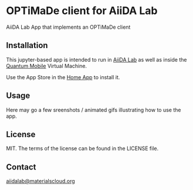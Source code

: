 # OPTiMaDe client for AiiDA Lab

AiiDA Lab App that implements an OPTiMaDe client

## Installation

This jupyter-based app is intended to run in 
[AiiDA Lab](https://aiidalab.materialscloud.org)
as well as inside the 
[Quantum Mobile](https://materialscloud.org/work/quantum-mobile) Virtual Machine.

Use the App Store in the [Home App](https://github.com/aiidalab/aiidalab-home) to install it.

## Usage

Here may go a few sreenshots / animated gifs illustrating how to use the app.

[TODO]: # (TODO: Fill out this part)

## License

MIT. The terms of the license can be found in the LICENSE file.

## Contact

aiidalab@materialscloud.org
